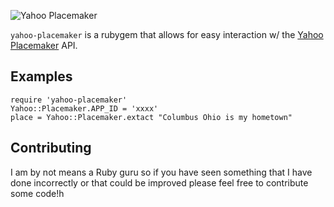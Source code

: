 ![Yahoo Placemaker](http://developer.yahoo.com/geo/placemaker/guide/images/logo.png)

`yahoo-placemaker` is a rubygem that allows for easy interaction w/ the [Yahoo Placemaker](http://developer.yahoo.com/geo/placemaker) API.


## Examples

    require 'yahoo-placemaker'
    Yahoo::Placemaker.APP_ID = 'xxxx'
    place = Yahoo::Placemaker.extact "Columbus Ohio is my hometown"
    
## Contributing

I am by not means a Ruby guru so if you have seen something that I have done incorrectly or that could be improved please feel free to contribute some code!h
